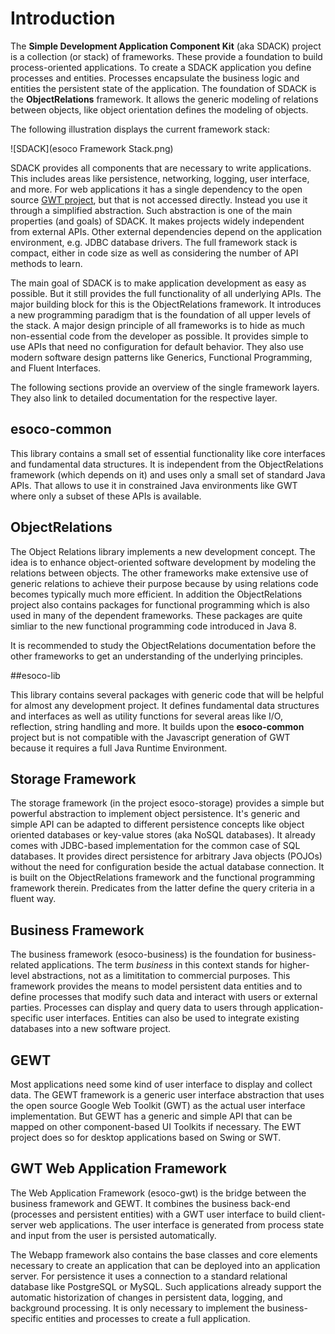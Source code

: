 # Introduction
The **Simple Development Application Component Kit** (aka SDACK) project is a collection (or stack) of frameworks. These provide a foundation to build process-oriented applications. To create a SDACK application you define processes and entities. Processes encapsulate the business logic and entities the persistent state of the application. The foundation of SDACK is the **ObjectRelations** framework. It allows the generic modeling of relations between objects, like object orientation defines the modeling of objects.

The following illustration displays the current framework stack:

![SDACK](esoco Framework Stack.png)

SDACK provides all components that are necessary to write applications. This includes areas like persistence, networking, logging, user interface, and more. For web applications it has a single dependency to the open source [GWT project](http://gwtproject.org), but that is not accessed directly. Instead you use it through a simplified abstraction. Such abstraction is one of the main properties (and goals) of SDACK. It makes projects widely independent from external APIs. Other external dependencies depend on the application environment, e.g. JDBC database drivers. The full framework stack is compact, either in code size as well as considering the number of API methods to learn.

The main goal of SDACK is to make application development as easy as possible. But it still provides the full functionality of all underlying APIs. The major building block for this is the ObjectRelations framework. It introduces a new programming paradigm that is the foundation of all upper levels of the stack. A major design principle of all frameworks is to hide as much non-essential code from the developer as possible. It provides simple to use APIs that need no configuration for default behavior. They also use modern software design patterns like Generics, Functional Programming, and Fluent Interfaces.

The following sections provide an overview of the single framework layers. They also link to detailed documentation for the respective layer.

## esoco-common

This library contains a small set of essential functionality like core interfaces and fundamental data structures. It is independent from the ObjectRelations framework (which depends on it) and uses only a small set of standard Java APIs. That allows to use it in constrained Java environments like GWT where only a subset of these APIs is available.

## ObjectRelations

The Object Relations library implements a new development concept. The idea is to enhance object-oriented software development by modeling the relations between objects. The other frameworks make extensive use of generic relations to achieve their purpose because by using relations code becomes typically much more efficient. In addition the ObjectRelations project also contains packages for functional programming which is also used in many of the dependent frameworks. These packages are quite simliar to the new functional programming code introduced in Java 8.

It is recommended to study the ObjectRelations documentation before the other frameworks to get an understanding of the underlying principles.

##esoco-lib

This library contains several packages with generic code that will be helpful for almost any development project. It defines fundamental data structures and interfaces as well as utility functions for several areas like I/O, reflection, string handling and more. It builds upon the **esoco-common** project but is not compatible with the Javascript generation of GWT because it requires a full Java Runtime Environment.

## Storage Framework

The storage framework (in the project esoco-storage) provides a simple but powerful abstraction to implement object persistence. It's generic and simple API can be adapted to different persistence concepts like object oriented databases or key-value stores (aka NoSQL databases). It already comes with  JDBC-based implementation for the common case of SQL databases. It provides direct persistence for arbitrary Java objects (POJOs) without the need for configuration beside the actual database connection. It is built on the ObjectRelations framework and the functional programming framework therein. Predicates from the latter define the query criteria in a fluent way.

## Business Framework

The business framework (esoco-business) is the foundation for business-related applications. The term _business_ in this context stands for higher-level abstractions, not as a limititation to commercial purposes. This framework provides the means to model persistent data entities and to define processes that modify such data and interact with users or external parties. Processes can display and query data to users through application-specific user interfaces. Entities can also be used to integrate existing databases into a new software project.

## GEWT

Most applications need some kind of user interface to display and collect data. The GEWT framework is a generic user interface abstraction that uses the open source Google Web Toolkit (GWT) as the actual user interface implementation. But GEWT has a generic and simple API that can be mapped on other component-based UI Toolkits if necessary. The EWT project does so for desktop applications based on Swing or SWT.

## GWT Web Application Framework

The Web Application Framework (esoco-gwt) is the bridge between the business framework and GEWT. It combines the business back-end (processes and persistent entities) with a GWT user interface to build client-server web applications. The user interface is generated from process state and input from the user is persisted automatically.

The Webapp framework also contains the base classes and core elements necessary to create an application that can be deployed into an application server. For persistence it uses a connection to a standard relational database like PostgreSQL or MySQL. Such applications already support the automatic historization of changes in persistent data, logging, and background processing. It is only necessary to implement the business-specific entities and processes to create a full application.
